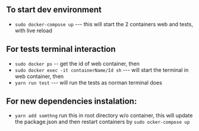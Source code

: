 ## To start dev environment
* `sudo docker-compose up` --- this will start the 2 containers web and tests, with live reload

## For tests terminal interaction
* `sudo docker ps` -- get the id of web container, then
* `sudo docker exec -it containerName/Id sh` --- will start the terminal in web container, then
* `yarn run test` --- will run the tests as norman terminal does 

## For new dependencies instalation:
* `yarn add somthng` run this in root directory w/o container, this will update the package.json and then restart containers by `sudo ocker-compose up`
